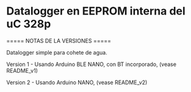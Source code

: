 # Datalogger en EEPROM interna del uC 328p
 
  ===== NOTAS DE LA VERSIONES =====
  
  Datalogger simple para cohete de agua.
  
 Version 1 - Usando Arduino BLE NANO, con BT incorporado, (vease README_v1) 
 
 Version 2 - Usando Arduino NANO, (vease README_v2)
  
